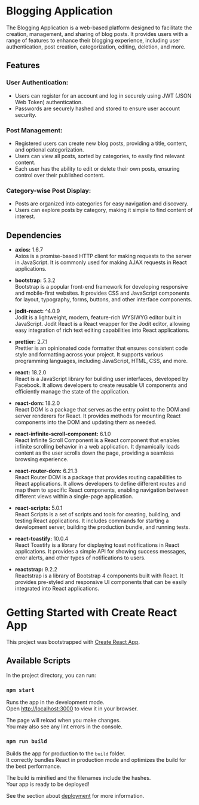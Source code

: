 # Blogging Application

The Blogging Application is a web-based platform designed to facilitate the creation, management, and sharing of blog posts. It provides users with a range of features to enhance their blogging experience, including user authentication, post creation, categorization, editing, deletion, and more. 

## Features

### User Authentication:
- Users can register for an account and log in securely using JWT (JSON Web Token) authentication.
- Passwords are securely hashed and stored to ensure user account security.

### Post Management:
- Registered users can create new blog posts, providing a title, content, and optional categorization.
- Users can view all posts, sorted by categories, to easily find relevant content.
- Each user has the ability to edit or delete their own posts, ensuring control over their published content.

### Category-wise Post Display:
- Posts are organized into categories for easy navigation and discovery.
- Users can explore posts by category, making it simple to find content of interest.

## Dependencies

- **axios:** 1.6.7  
  Axios is a promise-based HTTP client for making requests to the server in JavaScript. It is commonly used for making AJAX requests in React applications.

- **bootstrap:** 5.3.2  
  Bootstrap is a popular front-end framework for developing responsive and mobile-first websites. It provides CSS and JavaScript components for layout, typography, forms, buttons, and other interface components.

- **jodit-react:** ^4.0.9  
  Jodit is a lightweight, modern, feature-rich WYSIWYG editor built in JavaScript. Jodit React is a React wrapper for the Jodit editor, allowing easy integration of rich text editing capabilities into React applications.

- **prettier:** 2.7.1  
  Prettier is an opinionated code formatter that ensures consistent code style and formatting across your project. It supports various programming languages, including JavaScript, HTML, CSS, and more.

- **react:** 18.2.0  
  React is a JavaScript library for building user interfaces, developed by Facebook. It allows developers to create reusable UI components and efficiently manage the state of the application.

- **react-dom:** 18.2.0  
  React DOM is a package that serves as the entry point to the DOM and server renderers for React. It provides methods for mounting React components into the DOM and updating them as needed.

- **react-infinite-scroll-component:** 6.1.0  
  React Infinite Scroll Component is a React component that enables infinite scrolling behavior in a web application. It dynamically loads content as the user scrolls down the page, providing a seamless browsing experience.

- **react-router-dom:** 6.21.3  
  React Router DOM is a package that provides routing capabilities to React applications. It allows developers to define different routes and map them to specific React components, enabling navigation between different views within a single-page application.

- **react-scripts:** 5.0.1  
  React Scripts is a set of scripts and tools for creating, building, and testing React applications. It includes commands for starting a development server, building the production bundle, and running tests.

- **react-toastify:** 10.0.4  
  React Toastify is a library for displaying toast notifications in React applications. It provides a simple API for showing success messages, error alerts, and other types of notifications to users.

- **reactstrap:** 9.2.2  
  Reactstrap is a library of Bootstrap 4 components built with React. It provides pre-styled and responsive UI components that can be easily integrated into React applications.


# Getting Started with Create React App

This project was bootstrapped with [Create React App](https://github.com/facebook/create-react-app).

## Available Scripts

In the project directory, you can run:

### `npm start`

Runs the app in the development mode.\
Open [http://localhost:3000](http://localhost:3000) to view it in your browser.

The page will reload when you make changes.\
You may also see any lint errors in the console.

### `npm run build`

Builds the app for production to the `build` folder.\
It correctly bundles React in production mode and optimizes the build for the best performance.

The build is minified and the filenames include the hashes.\
Your app is ready to be deployed!

See the section about [deployment](https://facebook.github.io/create-react-app/docs/deployment) for more information.


